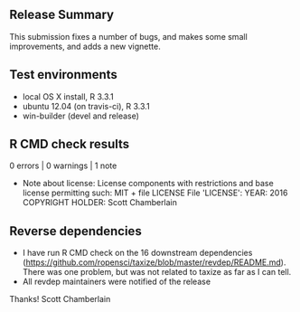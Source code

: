 ## Release Summary

This submission fixes a number of bugs, and makes some small improvements,
and adds a new vignette.

## Test environments

* local OS X install, R 3.3.1
* ubuntu 12.04 (on travis-ci), R 3.3.1
* win-builder (devel and release)

## R CMD check results

0 errors | 0 warnings | 1 note

* Note about license:
License components with restrictions and base license permitting such:
  MIT + file LICENSE
File 'LICENSE':
  YEAR: 2016
  COPYRIGHT HOLDER: Scott Chamberlain

## Reverse dependencies

* I have run R CMD check on the 16 downstream dependencies 
(<https://github.com/ropensci/taxize/blob/master/revdep/README.md>).
There was one problem, but was not related to taxize as far as I can tell.
* All revdep maintainers were notified of the release 

Thanks!
Scott Chamberlain
